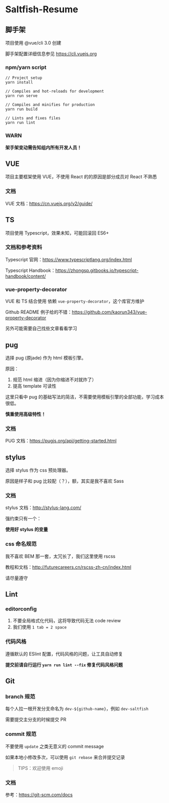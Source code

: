 # Saltfish-Resume


## 脚手架

项目使用 @vue/cli 3.0 创建

脚手架配置详细信息参见 https://cli.vuejs.org


### npm/yarn script

```
// Project setup
yarn install

// Compiles and hot-reloads for development
yarn run serve

// Compiles and minifies for production
yarn run build

// Lints and fixes files
yarn run lint
```

### WARN

**架手架变动需告知组内所有开发人员！**



## VUE

项目主要框架使用 VUE，不使用 React 的的原因是部分成员对 React 不熟悉

### 文档

VUE 文档：https://cn.vuejs.org/v2/guide/


## TS

项目使用 Typescript，效果未知，可能回滚回 ES6+


### 文档和参考资料

Typescript 官网：https://www.typescriptlang.org/index.html

Typescript Handbook：https://zhongsp.gitbooks.io/typescript-handbook/content/



### vue-property-decorator

VUE 和 TS 结合使用 依赖 `vue-property-decorator`，这个库官方维护

Github README 例子给的不错：https://github.com/kaorun343/vue-property-decorator

另外可能需要自己找些文章看看学习


## pug

选择 pug (原jade) 作为 html 模板引擎。

原因：
1. 规范 html 缩进（因为你缩进不对就炸了）
2. 提高 template 可读性


这里只看中 pug 的基础写法的简洁，不需要使用模板引擎的全部功能，学习成本很低。

**慎重使用高级特性！**


### 文档

PUG 文档：https://pugjs.org/api/getting-started.html



## stylus

选择 stylus 作为 css 预处理器。

原因是样子和 pug 比较配（？），额，其实是我不喜欢 Sass

### 文档

stylus 文档：http://stylus-lang.com/

强约束只有一个：

**使用好 stylus 的变量**


### css 命名规范

我不喜欢 BEM 那一套，太冗长了，我们这里使用 rscss

教程和文档：http://futurecareers.cn/rscss-zh-cn/index.html


请尽量遵守


## Lint


### editorconfig

1. 不要全局格式化代码，这将导致代码无法 code review
2. 我们使用 `1 tab = 2 space`


### 代码风格

遵循默认的 ESlint 配置，代码风格的问题，让工具自动修复

**提交前请自行运行 `yarn run lint --fix` 修复代码风格问题**


## Git


### branch 规范

每个人拉一根开发分支命名为  `dev-${github-name}`，例如 `dev-saltfish`

需要提交主分支的时候提交 PR


### commit 规范

不要使用 `update` 之类无意义的 commit message

如果本地小修改多次，可以使用 `git rebase` 来合并提交记录

> TIPS：欢迎使用 emoji


### 文档

参考：https://git-scm.com/docs

